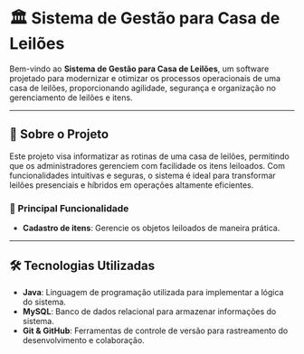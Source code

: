 # 🏛️ Sistema de Gestão para Casa de Leilões  

Bem-vindo ao **Sistema de Gestão para Casa de Leilões**, um software projetado para modernizar e otimizar os processos operacionais de uma casa de leilões, proporcionando agilidade, segurança e organização no gerenciamento de leilões e itens.  

---

## 📖 Sobre o Projeto  

Este projeto visa informatizar as rotinas de uma casa de leilões, permitindo que os administradores gerenciem com facilidade os itens leiloados. Com funcionalidades intuitivas e seguras, o sistema é ideal para transformar leilões presenciais e híbridos em operações altamente eficientes.  

### 🔑 Principal Funcionalidade  

- **Cadastro de itens**: Gerencie os objetos leiloados de maneira prática.
  
---

## 🛠️ Tecnologias Utilizadas  

- **Java**: Linguagem de programação utilizada para implementar a lógica do sistema.  
- **MySQL**: Banco de dados relacional para armazenar informações do sistema.  
- **Git & GitHub**: Ferramentas de controle de versão para rastreamento do desenvolvimento e colaboração.  


